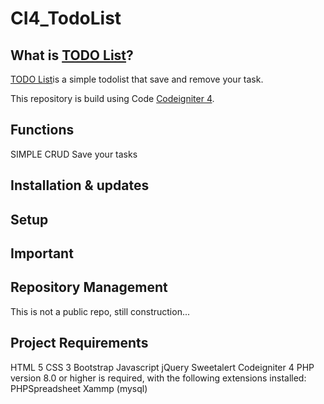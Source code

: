 # CI4_TodoList


## What is [TODO List](http://localhost/development/practice/CI4_Learning/CI4_TodoList/public/)?

[TODO List](http://localhost/development/practice/CI4_Learning/CI4_TodoList/public/)is a
simple todolist that save and remove your task.

This repository is build using Code
[Codeigniter 4](https://github.com/codeigniter4/CodeIgniter4).


## Functions

SIMPLE CRUD
Save your tasks


## Installation & updates


## Setup


## Important


## Repository Management

This is not a public repo, still construction...


## Project Requirements

HTML 5
CSS 3
Bootstrap
Javascript
jQuery
Sweetalert
Codeigniter 4
PHP version 8.0 or higher is required, with the following extensions installed:
PHPSpreadsheet
Xammp (mysql)

